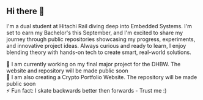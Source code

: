 ## Hi there 👋

<!--
**Jordi-Lowski/Jordi-Lowski** is a ✨ _special_ ✨ repository because its `README.md` (this file) appears on your GitHub profile.

Here are some ideas to get you started:

- 🔭 I’m currently working on ...
- 🌱 I’m currently learning ...
- 👯 I’m looking to collaborate on ...
- 🤔 I’m looking for help with ...
- 💬 Ask me about ...
- 📫 How to reach me: ...
- 😄 Pronouns: ...
- ⚡ Fun fact: ...
-->

I'm a dual student at Hitachi Rail diving deep into Embedded Systems. 
I'm set to earn my Bachelor's this September, and I'm excited to share my journey through public repositories showcasing my progress, experiments, and innovative project ideas.
Always curious and ready to learn, I enjoy blending theory with hands-on tech to create smart, real-world solutions.<br>
<!--
Welcome to my GitHub, where every line of code tells part of my story!
-->

🔭 I am currently working on my final major project for the DHBW. The website and repository will be made public soon<br>
🌱 I am also creating a Crypto Portfolio Website. The repository will be made public soon<br>
⚡ Fun fact: I skate backwards better then forwards - Trust me :)
